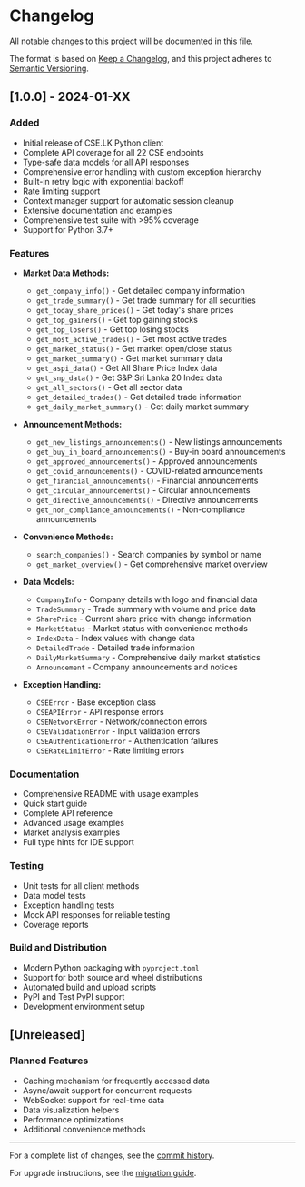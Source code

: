 # Changelog

All notable changes to this project will be documented in this file.

The format is based on [Keep a Changelog](https://keepachangelog.com/en/1.0.0/),
and this project adheres to [Semantic Versioning](https://semver.org/spec/v2.0.0.html).

## [1.0.0] - 2024-01-XX

### Added
- Initial release of CSE.LK Python client
- Complete API coverage for all 22 CSE endpoints
- Type-safe data models for all API responses
- Comprehensive error handling with custom exception hierarchy
- Built-in retry logic with exponential backoff
- Rate limiting support
- Context manager support for automatic session cleanup
- Extensive documentation and examples
- Comprehensive test suite with >95% coverage
- Support for Python 3.7+

### Features
- **Market Data Methods:**
  - `get_company_info()` - Get detailed company information
  - `get_trade_summary()` - Get trade summary for all securities
  - `get_today_share_prices()` - Get today's share prices
  - `get_top_gainers()` - Get top gaining stocks
  - `get_top_losers()` - Get top losing stocks
  - `get_most_active_trades()` - Get most active trades
  - `get_market_status()` - Get market open/close status
  - `get_market_summary()` - Get market summary data
  - `get_aspi_data()` - Get All Share Price Index data
  - `get_snp_data()` - Get S&P Sri Lanka 20 Index data
  - `get_all_sectors()` - Get all sector data
  - `get_detailed_trades()` - Get detailed trade information
  - `get_daily_market_summary()` - Get daily market summary

- **Announcement Methods:**
  - `get_new_listings_announcements()` - New listings announcements
  - `get_buy_in_board_announcements()` - Buy-in board announcements
  - `get_approved_announcements()` - Approved announcements
  - `get_covid_announcements()` - COVID-related announcements
  - `get_financial_announcements()` - Financial announcements
  - `get_circular_announcements()` - Circular announcements
  - `get_directive_announcements()` - Directive announcements
  - `get_non_compliance_announcements()` - Non-compliance announcements

- **Convenience Methods:**
  - `search_companies()` - Search companies by symbol or name
  - `get_market_overview()` - Get comprehensive market overview

- **Data Models:**
  - `CompanyInfo` - Company details with logo and financial data
  - `TradeSummary` - Trade summary with volume and price data
  - `SharePrice` - Current share price with change information
  - `MarketStatus` - Market status with convenience methods
  - `IndexData` - Index values with change data
  - `DetailedTrade` - Detailed trade information
  - `DailyMarketSummary` - Comprehensive daily market statistics
  - `Announcement` - Company announcements and notices

- **Exception Handling:**
  - `CSEError` - Base exception class
  - `CSEAPIError` - API response errors
  - `CSENetworkError` - Network/connection errors
  - `CSEValidationError` - Input validation errors
  - `CSEAuthenticationError` - Authentication failures
  - `CSERateLimitError` - Rate limiting errors

### Documentation
- Comprehensive README with usage examples
- Quick start guide
- Complete API reference
- Advanced usage examples
- Market analysis examples
- Full type hints for IDE support

### Testing
- Unit tests for all client methods
- Data model tests
- Exception handling tests
- Mock API responses for reliable testing
- Coverage reports

### Build and Distribution
- Modern Python packaging with `pyproject.toml`
- Support for both source and wheel distributions
- Automated build and upload scripts
- PyPI and Test PyPI support
- Development environment setup

## [Unreleased]

### Planned Features
- Caching mechanism for frequently accessed data
- Async/await support for concurrent requests
- WebSocket support for real-time data
- Data visualization helpers
- Performance optimizations
- Additional convenience methods

---

For a complete list of changes, see the [commit history](https://github.com/your-username/cse.lk/commits/main).

For upgrade instructions, see the [migration guide](docs/MIGRATION.md). 